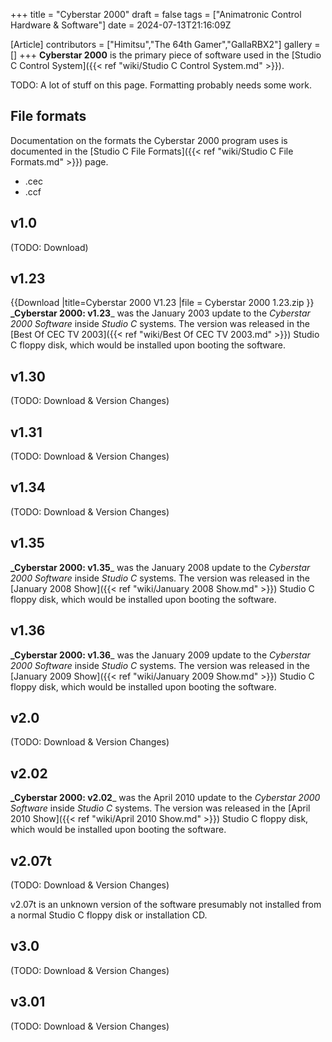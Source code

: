 +++
title = "Cyberstar 2000"
draft = false
tags = ["Animatronic Control Hardware & Software"]
date = 2024-07-13T21:16:09Z

[Article]
contributors = ["Himitsu","The 64th Gamer","GallaRBX2"]
gallery = []
+++
**Cyberstar 2000** is the primary piece of software used in the [Studio C Control System]({{< ref "wiki/Studio C Control System.md" >}}).

TODO: A lot of stuff on this page. Formatting probably needs some work.

## File formats ##
Documentation on the formats the Cyberstar 2000 program uses is documented in the [Studio C File Formats]({{< ref "wiki/Studio C File Formats.md" >}}) page.

* .cec
* .ccf

## v1.0 ##
(TODO: Download)

## v1.23 ##
{{Download
|title=Cyberstar 2000 V1.23
|file = Cyberstar 2000 1.23.zip
}}
**_Cyberstar 2000: v1.23**_ was the January 2003 update to the _Cyberstar 2000 Software_ inside _Studio C_ systems. The version was released in the [Best Of CEC TV 2003]({{< ref "wiki/Best Of CEC TV 2003.md" >}}) Studio C floppy disk, which would be installed upon booting the software.

## v1.30 ##
(TODO: Download & Version Changes)

## v1.31 ##
(TODO: Download & Version Changes)

## v1.34 ##
(TODO: Download & Version Changes)

## v1.35 ##
**_Cyberstar 2000: v1.35**_ was the January 2008 update to the _Cyberstar 2000 Software_ inside _Studio C_ systems. The version was released in the [January 2008 Show]({{< ref "wiki/January 2008 Show.md" >}}) Studio C floppy disk, which would be installed upon booting the software.

## v1.36 ##
**_Cyberstar 2000: v1.36**_ was the January 2009 update to the _Cyberstar 2000 Software_ inside _Studio C_ systems. The version was released in the [January 2009 Show]({{< ref "wiki/January 2009 Show.md" >}}) Studio C floppy disk, which would be installed upon booting the software.

## v2.0 ##
(TODO: Download & Version Changes)

## v2.02 ##
**_Cyberstar 2000: v2.02**_ was the April 2010 update to the _Cyberstar 2000 Software_ inside _Studio C_ systems. The version was released in the [April 2010 Show]({{< ref "wiki/April 2010 Show.md" >}}) Studio C floppy disk, which would be installed upon booting the software.

## v2.07t ##
(TODO: Download & Version Changes)

v2.07t is an unknown version of the software presumably not installed from a normal Studio C floppy disk or installation CD.

## v3.0 ##
(TODO: Download & Version Changes)

## v3.01 ##
(TODO: Download & Version Changes)
